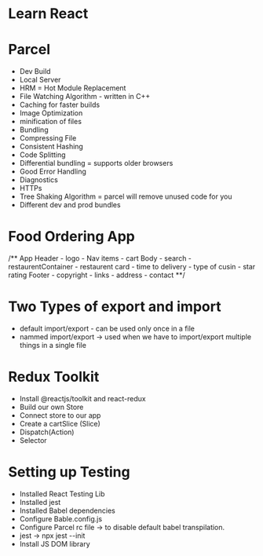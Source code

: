# Learn React



# Parcel
- Dev Build
- Local Server
- HRM = Hot Module Replacement
- File Watching Algorithm - written in C++
- Caching for faster builds
- Image Optimization 
- minification of files
- Bundling
- Compressing File
- Consistent Hashing
- Code Splitting
- Differential bundling = supports older browsers
- Good Error Handling
- Diagnostics
- HTTPs
- Tree Shaking Algorithm = parcel will remove unused code for you
- Different dev and prod bundles


# Food Ordering App
/**
App
  Header
    - logo
    - Nav items
    - cart
  Body
    - search
    - restaurentContainer
      - restaurent card
      - time to delivery
      - type of cusin
      - star rating
  Footer
    - copyright
    - links
    - address
    - contact
**/


# Two Types of export and import

- default import/export - can be used only once in a file
- nammed import/export -> used when we have to import/export multiple things in a single file


# Redux Toolkit
  - Install @reactjs/toolkit and react-redux
  - Build our own Store
  - Connect store to our app
  - Create a cartSlice (Slice)
  - Dispatch(Action)
  - Selector


# Setting up Testing
  - Installed React Testing Lib
  - Installed jest
  - Installed Babel dependencies
  - Configure Bable.config.js
  - Configure Parcel rc file -> to disable default babel transpilation.
  - jest -> npx jest --init
  - Install JS DOM library